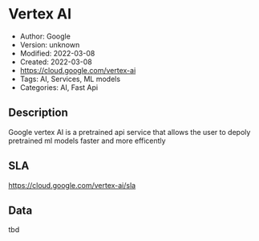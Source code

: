 # Vertex AI

* Author: Google
* Version: unknown
* Modified: 2022-03-08
* Created: 2022-03-08
* <https://cloud.google.com/vertex-ai>
* Tags: AI, Services, ML models
* Categories: AI, Fast Api

## Description

Google vertex AI is a pretrained api service that allows the user to depoly pretrained ml models faster and more efficently

## SLA

https://cloud.google.com/vertex-ai/sla

## Data

tbd

